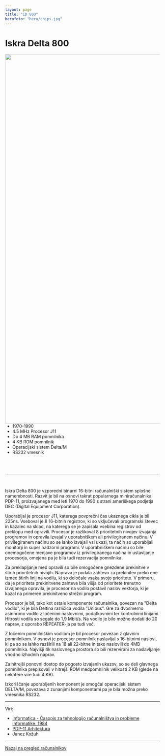 ```yaml
---
layout: page
title: "ID 800"
herofoto: "hero/chips.jpg"
---
```


# Iskra Delta 800

<img style="float: right; height: 30vh;" src="{{site.baseurl}}/assets/img/ID800/id800_1.jpg">

<br>

 - 1970-1990
 - 4.5 MHz Procesor J11
 - Do 4 MB RAM pomnilnika
 - 4 KB ROM pomnilnik
 - Operacijski sistem Delta/M
 - RS232 vmesnik

<br>
<br>

------

<br>

Iskra Delta 800 je vzporedni binarni 16-bitni računalniški sistem splošne namembnosti. Razvit je bil na osnovi takrat popularnega miniračunalnika PDP-11, proizvajanega med leti 1970 do 1990 s strani ameriškega podjetja DEC (Digital Equipment Corporation).

Uporabljal je procesor J11, katerega povprečni čas ukaznega cikla je bil 225ns. Vseboval je 8 16-bitnih registrov, ki so vključevali programski števec in kazalec na sklad, na katerega se je zapisala vsebina registrov od preklopu med opravili. Procesor je razlikoval 8 prioritetnih nivojev izvajanja programov in opravila izvajal v uporabniškem ali privilegiranem načinu. V privilegiranem načinu so se lahko izvajali vsi ukazi, ta način so uporabljali monitorji in super nadzorni programi. V uporabniškem načinu so bile onemogočene menjave programov iz privilegiranega načina in ustavljanje procesorja, omejena pa je bila tudi rezervacija pomnilnika.

Za preklapljanje med opravili so bile omogočene gnezdene prekinitve v štirih prioritetnih nivojih. Naprava je podala zahtevo za prekinitev preko ene izmed štirih linij na vodilu, ki so določale vsaka svojo prioriteto. V primeru, da je prioriteta prekinitvene zahteve bila višja od prioritete trenutno izvajanega opravila, je procesor na vodilo postavil naslov vektorja, ki je kazal na primeren prekinitveno strežni program.

Procesor je bil, tako kot ostale komponente računalnika, povezan na "Delta vodilo", ki je bila Deltina različica vodila "Unibus". Gre za dvosmerno asinhrono vodilo z ločenimi naslovnimi, podatkovnimi ter kontrolnimi linijami. Hitrosti vodila so segale do 1,9 Mbit/s. Na vodilo je bilo možno dodati do 20 naprav, z uporabo REPEATER-ja pa tudi več.

Z ločenim pomnilniškim vodilom je bil procesor povezan z glavnim pomnilnikom. V osnovi je procesor pomnilnik naslavljal s 16-bitnimi naslovi, ki pa so se lahko razširili na 18 ali 22-bitne in tako naslovili do 4MB pomnilnika. Najvišji 4k naslovnega prostora so bili rezervirani za naslavljanje vhodno izhodnih naprav.

Za hitrejši ponovni dostop do pogosto izvajanih ukazov, so se deli glavnega pomnilnika prepisovali v hitrejši ROM medpomnilnik velikosti 2 KB (glede na nekatere vire tudi 4 KB).

Izkoriščanje uporabljenih komponent je omogčal operacijski sistem DELTA/M, povezava z zunanjimi komponentami pa je bila možna preko vmesnika RS232.


------

Viri:

 - [Informatica - Časopis za tehnologijo računalništva in probleme informatike, 1984](https://drive.google.com/drive/u/1/folders/1OMyc91sh_xfEMRsIvhhqpfmahhB0Mnyc)
 - [PDP-11 Arhitektura](https://en.wikipedia.org/wiki/PDP-11_architecture)
 - Janez Kožuh

------

[Nazaj na pregled računalnikov]({{site.base}}/SloRaDe/racunalniki)
